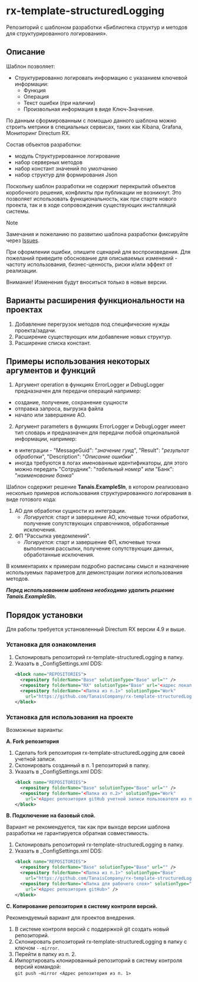 # rx-template-structuredLogging
Репозиторий с шаблоном разработки «Библиотека структур и методов для структурированного логирования».

## Описание
Шаблон позволяет:
- Структурированно логировать информацию с указанием ключевой информации:
  - Функция
  - Операция
  - Текст ошибки (при наличии)
  - Произвольная информация в виде Ключ-Значение.
  
По данным сформированным с помощью данного шаблона можно строить метрики в специальных сервисах, таких как Kibana, Grafana, Мониторинг Directum RX. 

Состав объектов разработки:
- модуль Структурированное логирование
- набор серверных методов
- набор констант значений по умолчанию
- набор структур для формирования Json

Поскольку шаблон разработки не содержит перекрытий объектов коробочного решения, конфликты при публикации не возникнут. Это позволяет использовать функциональность, как при старте нового проекта, так и в ходе сопровождения существующих инсталляций системы.

> [!NOTE]
>
> Замечания и пожеланию по развитию шаблона разработки фиксируйте через [Issues](https://github.com/TanaisCompany/rx-template-structuredLogging/issues).
>
> При оформлении ошибки, опишите сценарий для воспроизведения. Для пожеланий приведите обоснование для описываемых изменений - частоту использования, бизнес-ценность, риски и/или эффект от реализации.
>
>
>
> Внимание! Изменения будут вноситься только в новые версии.

## Варианты расширения функциональности на проектах
1. Добавление перегрузок методов под специфические нужды проекта/задачи.
2. Расширение существующих или добавление новых структур.
3. Расширение списка констант.

## Примеры использования некоторых аргументов и функций

1. Аргумент operation в функциях ErrorLogger и DebugLogger предназначен для передачи операций например:
- создание, получение, сохранение сущности
- отправка запроса, выгрузка файла
- начало или завершение АО.

2. Аргумент parameters в функциях ErrorLogger и DebugLogger имеет тип словарь и предназначен для передачи любой опциональной информации, например:
- в интеграции - "MessageGuid": "*значение гуид*", "Result": "*результат обработки*", "Description": "*Описание ошибки*"
- иногда требуются в логах именованные идентификаторы, для этого можно передать "Сотрудник": "*табельный номер*" или "Банк": "*наименование банка*"

Шаблон содержит решение **Tanais.ExampleSln**, в котором реализовано несколько примеров использования структурированного логирования в виде готового кода:
1. АО для обработки сущности из интеграции.
   - *Логируется:* старт и завершение АО, ключевые точки обработки, получение сопутствующих справочников, обработанные исключения.
2. ФП "Рассылка уведомлений".
   - *Логируется:* старт и завершение ФП, ключевые точки выполнения рассылки, получение сопутствующих данных, обработанные исключения.

В комментариях к примерам подробно расписаны смысл и назначение используемых параметров для демонстрации логики использования методов.

***Перед использованием шаблона необходимо удалить решение Tanais.ExampleSln.***

## Порядок установки
Для работы требуется установленный Directum RX версии 4.9 и выше.

### Установка для ознакомления
1. Склонировать репозиторий rx-template-structuredLogging в папку.
2. Указать в _ConfigSettings.xml DDS:
   ```xml
   <block name="REPOSITORIES">
     <repository folderName="Base" solutionType="Base" url="" />
     <repository folderName="RX" solutionType="Base" url="<адрес локального репозитория>" />
     <repository folderName="<Папка из п.1>" solutionType="Work" 
       url="https://github.com/TanaisCompany/rx-template-structuredLogging.git" />
   </block>
   ```

### Установка для использования на проекте
Возможные варианты:

**A. Fork репозитория**

1. Сделать fork репозитория rx-template-structuredLogging для своей учетной записи.
2. Склонировать созданный в п. 1 репозиторий в папку.
3. Указать в _ConfigSettings.xml DDS:
   ``` xml
   <block name="REPOSITORIES">
     <repository folderName="Base" solutionType="Base" url="" />
     <repository folderName="<Папка из п.2>" solutionType="Work"
       url="<Адрес репозитория gitHub учетной записи пользователя из п. 1>" />
   </block>
   ```

**B. Подключение на базовый слой.**

Вариант не рекомендуется, так как при выходе версии шаблона разработки не гарантируется обратная совместимость.
1. Склонировать репозиторий rx-template-structuredLogging в папку.
2. Указать в _ConfigSettings.xml DDS:
   ``` xml
   <block name="REPOSITORIES">
     <repository folderName="Base" solutionType="Base" url="" />
     <repository folderName="<Папка из п.1>" solutionType="Base"
       url="https://github.com/TanaisCompany/rx-template-structuredLogging.git" />
     <repository folderName="<Папка для рабочего слоя>" solutionType="Work"
       url="<Адрес репозитория gitHub>" />
   </block>
   ```

**C. Копирование репозитория в систему контроля версий.**

Рекомендуемый вариант для проектов внедрения.
1. В системе контроля версий с поддержкой git создать новый репозиторий.
2. Склонировать репозиторий rx-template-structuredLogging в папку с ключом `--mirror`.
3. Перейти в папку из п. 2.
4. Импортировать клонированный репозиторий в систему контроля версий командой: \
   `git push –mirror <Адрес репозитория из п. 1>`
